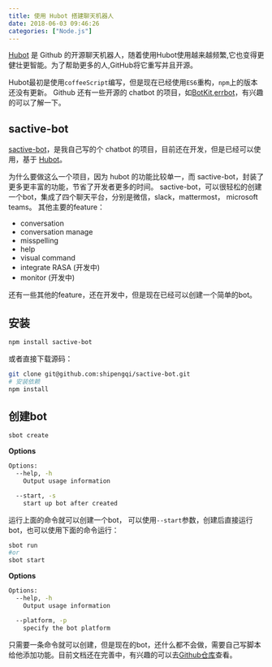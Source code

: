 ```yaml
---
title: 使用 Hubot 搭建聊天机器人
date: 2018-06-03 09:46:26
categories: ["Node.js"]
---
```


[Hubot](https://hubot.github.com/) 是 Github 的开源聊天机器人，随着使用Hubot使用越来越频繁,它也变得更健壮更智能。为了帮助更多的人,GitHub将它重写并且开源。

<!-- more -->

Hubot最初是使用`coffeeScript`编写，但是现在已经使用`ES6`重构，`npm`上的版本还没有更新。
Github 还有一些开源的 chatbot 的项目，如[BotKit](https://github.com/howdyai/botkit),[errbot](http://errbot.io/)，有兴趣的可以了解一下。

## sactive-bot
[sactive-bot](https://github.com/shipengqi/sactive-bot)，是我自己写的个 chatbot 的项目，目前还在开发，但是已经可以使用，基于 [Hubot](https://hubot.github.com/)。

为什么要做这么一个项目，因为 hubot 的功能比较单一，而 sactive-bot，封装了更多更丰富的功能，节省了开发者更多的时间。
sactive-bot，可以很轻松的创建一个bot，集成了四个聊天平台，分别是微信，slack，mattermost， microsoft teams。
其他主要的feature：
- conversation
- conversation manage
- misspelling
- help
- visual command
- integrate RASA (开发中)
- monitor (开发中)

还有一些其他的feature，还在开发中，但是现在已经可以创建一个简单的bot。

## 安装
```bash
npm install sactive-bot
```

或者直接下载源码：
```bash
git clone git@github.com:shipengqi/sactive-bot.git
# 安装依赖
npm install
```


## 创建bot
```bash
sbot create
```
**Options**
```bash
Options:
  --help, -h
    Output usage information

  --start, -s
    start up bot after created
```

运行上面的命令就可以创建一个bot， 可以使用`--start`参数，创建后直接运行bot，也可以使用下面的命令运行：
```bash
sbot run
#or
sbot start
```
**Options**
```bash
Options:
  --help, -h
    Output usage information

  --platform, -p
    specify the bot platform
```

只需要一条命令就可以创建，但是现在的bot，还什么都不会做，需要自己写脚本给他添加功能。目前文档还在完善中，有兴趣的可以去[Github仓库](https://github.com/sactive/sactive-bot)查看。